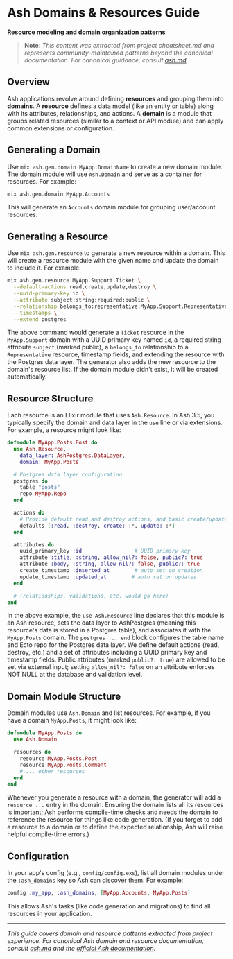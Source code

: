 # Ash Domains & Resources Guide
**Resource modeling and domain organization patterns**

> **Note**: *This content was extracted from project cheatsheet.md and represents community-maintained patterns beyond the canonical documentation. For canonical guidance, consult [ash.md](ash.md).*

## Overview

Ash applications revolve around defining **resources** and grouping them into **domains**. A **resource** defines a data model (like an entity or table) along with its attributes, relationships, and actions. A **domain** is a module that groups related resources (similar to a context or API module) and can apply common extensions or configuration.

## Generating a Domain

Use `mix ash.gen.domain MyApp.DomainName` to create a new domain module. The domain module will use `Ash.Domain` and serve as a container for resources. For example:

```bash
mix ash.gen.domain MyApp.Accounts
```

This will generate an `Accounts` domain module for grouping user/account resources.

## Generating a Resource

Use `mix ash.gen.resource` to generate a new resource within a domain. This will create a resource module with the given name and update the domain to include it. For example:

```bash
mix ash.gen.resource MyApp.Support.Ticket \
  --default-actions read,create,update,destroy \
  --uuid-primary-key id \
  --attribute subject:string:required:public \
  --relationship belongs_to:representative:MyApp.Support.Representative \
  --timestamps \
  --extend postgres
```

The above command would generate a `Ticket` resource in the `MyApp.Support` domain with a UUID primary key named `id`, a required string attribute `subject` (marked public), a `belongs_to` relationship to a `Representative` resource, timestamp fields, and extending the resource with the Postgres data layer. The generator also adds the new resource to the domain's resource list. If the domain module didn't exist, it will be created automatically.

## Resource Structure

Each resource is an Elixir module that uses `Ash.Resource`. In Ash 3.5, you typically specify the domain and data layer in the `use` line or via extensions. For example, a resource might look like:

```elixir
defmodule MyApp.Posts.Post do
  use Ash.Resource,
    data_layer: AshPostgres.DataLayer,
    domain: MyApp.Posts

  # Postgres data layer configuration
  postgres do
    table "posts"
    repo MyApp.Repo
  end

  actions do
    # Provide default read and destroy actions, and basic create/update actions
    defaults [:read, :destroy, create: :*, update: :*]
  end

  attributes do
    uuid_primary_key :id                 # UUID primary key
    attribute :title, :string, allow_nil?: false, public?: true
    attribute :body, :string, allow_nil?: false, public?: true
    create_timestamp :inserted_at        # auto set on creation
    update_timestamp :updated_at        # auto set on updates
  end

  # (relationships, validations, etc. would go here)
end
```

In the above example, the `use Ash.Resource` line declares that this module is an Ash resource, sets the data layer to AshPostgres (meaning this resource's data is stored in a Postgres table), and associates it with the `MyApp.Posts` domain. The `postgres ... end` block configures the table name and Ecto repo for the Postgres data layer. We define default actions (read, destroy, etc.) and a set of attributes including a UUID primary key and timestamp fields. Public attributes (marked `public?: true`) are allowed to be set via external input; setting `allow_nil?: false` on an attribute enforces NOT NULL at the database and validation level.

## Domain Module Structure

Domain modules use `Ash.Domain` and list resources. For example, if you have a domain `MyApp.Posts`, it might look like:

```elixir
defmodule MyApp.Posts do
  use Ash.Domain

  resources do
    resource MyApp.Posts.Post
    resource MyApp.Posts.Comment
    # ... other resources
  end
end
```

Whenever you generate a resource with a domain, the generator will add a `resource ...` entry in the domain. Ensuring the domain lists all its resources is important; Ash performs compile-time checks and needs the domain to reference the resource for things like code generation. (If you forget to add a resource to a domain or to define the expected relationship, Ash will raise helpful compile-time errors.)

## Configuration

In your app's config (e.g., `config/config.exs`), list all domain modules under the `:ash_domains` key so Ash can discover them. For example:

```elixir
config :my_app, :ash_domains, [MyApp.Accounts, MyApp.Posts]
```

This allows Ash's tasks (like code generation and migrations) to find all resources in your application.

---

*This guide covers domain and resource patterns extracted from project experience. For canonical Ash domain and resource documentation, consult [ash.md](ash.md) and the [official Ash documentation](https://hexdocs.pm/ash/3.5.9/).* 